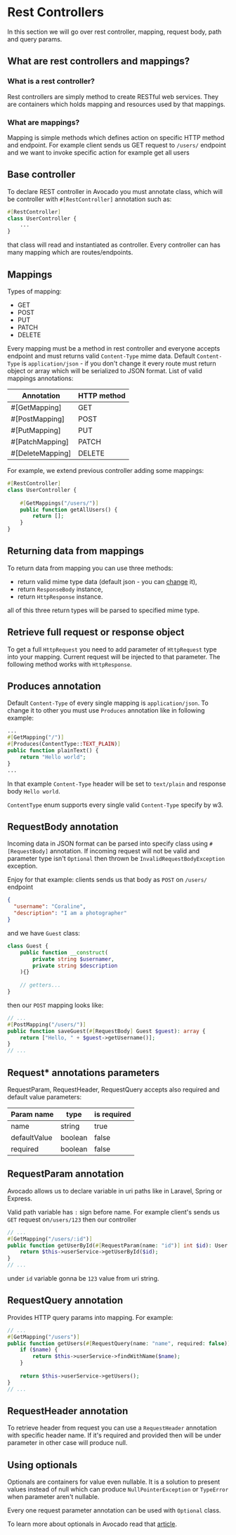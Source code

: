 # Rest Controllers

In this section we will go over rest controller, mapping, request body, path and query params.

## What are rest controllers and mappings?
### What is a rest controller?
Rest controllers are simply method to create RESTful web services. They are containers which holds
mapping and resources used by that mappings. 

### What are mappings?
Mapping is simple methods which defines action on specific HTTP method and endpoint. For example client
sends us GET request to `/users/` endpoint and we want to invoke specific action for example get all users


## Base controller

To declare REST controller in Avocado you must annotate class, which will
be controller with `#[RestController]` annotation such as:

```php
#[RestController]
class UserController {
    ...
}
```

that class will read and instantiated as controller.
Every controller can has many mapping which are routes/endpoints.

## Mappings

Types of mapping:

- GET
- POST
- PUT
- PATCH
- DELETE

Every mapping must be a method in rest controller and everyone accepts endpoint and must returns
valid `Content-Type` mime data. Default `Content-Type` is `application/json` - if you don't change it
every route must return object or array which will be serialized to JSON format.
List of valid mappings annotations:

| Annotation       | HTTP method |
|------------------|-------------|
| #[GetMapping]    | GET         |         
| #[PostMapping]   | POST        |
| #[PutMapping]    | PUT         |
| #[PatchMapping]  | PATCH       |
| #[DeleteMapping] | DELETE      |

For example, we extend previous controller adding some mappings:

```php
#[RestController]
class UserController {
    
    #[GetMappings("/users/")]
    public function getAllUsers() {
        return [];
    }
}
```

## Returning data from mappings

To return data from mapping you can use three methods:

- return valid mime type data (default json - you can [change](#produces-annotation) it),
- return `ResponseBody` instance,
- return `HttpResponse` instance.

all of this three return types will be parsed to specified mime type.

## Retrieve full request or response object

To get a full `HttpRequest` you need to add parameter of `HttpRequest` type into your mapping.
Current request will be injected to that parameter. The following method works with `HttpResponse`.

## Produces annotation

Default `Content-Type` of every single mapping is `application/json`. To change it to other
you must use `Produces` annotation like in following example:

```php
...
#[GetMapping("/")]
#[Produces(ContentType::TEXT_PLAIN)]
public function plainText() {
    return "Hello world";
}
...
```

In that example `Content-Type` header will be set to `text/plain` and response body
`Hello world`.

`ContentType` enum supports every single valid `Content-Type` specify by w3.

## RequestBody annotation

Incoming data in JSON format can be parsed into specify class using `#[RequestBody]` annotation.
If incoming request will not be valid and parameter type isn't `Optional` then thrown be `InvalidRequestBodyException`
exception.

Enjoy for that example: clients sends us that body as `POST` on `/users/` endpoint

```json
{
  "username": "Coraline",
  "description": "I am a photographer"
}
```

and we have `Guest` class:

```php
class Guest {
    public function __construct(
        private string $usernamer,
        private string $description    
    ){}
    
    // getters...
}
```

then our `POST` mapping looks like:

```php
// ...
#[PostMapping("/users/")]
public function saveGuest(#[RequestBody] Guest $guest): array {
    return ["Hello, " + $guest->getUsername()];    
}
// ...
```

## Request* annotations parameters
RequestParam, RequestHeader, RequestQuery accepts also required and default value parameters:

| Param name   | type    | is required |
|--------------|---------|-------------|
| name         | string  | true        |
| defaultValue | boolean | false       |
| required     | boolean | false       |

## RequestParam annotation

Avocado allows us to declare variable in uri paths like in Laravel, Spring or Express.

Valid path variable has `:` sign before name. For example client's sends us `GET` request
on`/users/123` then our controller

```php
// ...
#[GetMapping("/users/:id")]
public function getUserById(#[RequestParam(name: "id")] int $id): User {
    return $this->userService->getUserById($id);
}
// ...
```

under `id` variable gonna be `123` value from uri string.

## RequestQuery annotation
Provides HTTP query params into mapping. For example:
```php
// ...
#[GetMapping("/users")]
public function getUsers(#[RequestQuery(name: "name", required: false)] string $name): array {
    if ($name) {
        return $this->userService->findWithName($name);
    }
    
    return $this->userService->getUsers();
}
// ...
```

## RequestHeader annotation
To retrieve header from request you can use a `RequestHeader` annotation with specific header name. 
If it's required and provided then will be under parameter in other case will produce null.

## Using optionals
Optionals are containers for value even nullable. It is a solution to present values instead of null 
which can produce `NullPointerException` or `TypeError` when parameter aren't nullable.

Every one request parameter annotation can be used with `Optional` class.

To learn more about optionals in Avocado read that [article](https://avocadoframework.com/docs/global/optionals).
